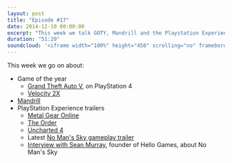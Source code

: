 ```yaml
---
layout: post
title: "Episode #17"
date: 2014-12-10 00:00:00
excerpt: "This week we talk GOTY, Mandrill and the Playstation Experience"
duration: "51:20"
soundcloud: '<iframe width="100%" height="450" scrolling="no" frameborder="no" src="https://w.soundcloud.com/player/?url=https%3A//api.soundcloud.com/tracks/180929303&amp;auto_play=false&amp;hide_related=false&amp;show_comments=true&amp;show_user=true&amp;show_reposts=false&amp;visual=true"></iframe>'
---
```


This week we go on about:

* Game of the year
  * [Grand Theft Auto V](https://www.youtube.com/watch?v=hBvMSP7cI-Q), on PlayStation 4
  * [Velocity 2X](https://www.youtube.com/watch?v=MQjt3CUaoqU)
* [Mandrill](http://mandrill.com/)
* PlayStation Experience trailers
  * [Metal Gear Online](https://www.youtube.com/watch?v=61cqE53jbOc)
  * [The Order](https://www.youtube.com/watch?v=pFyoHXLu3zM)
  * [Uncharted 4](https://www.youtube.com/watch?v=Ow2cL-pp6p8)
  * Latest [No Man's Sky gameplay trailer](https://www.youtube.com/watch?v=nmwG6Sj1Yfg)
  * [Interview with Sean Murray](https://www.youtube.com/watch?v=h-kifCYToAU), founder of Hello Games, about No Man's Sky

